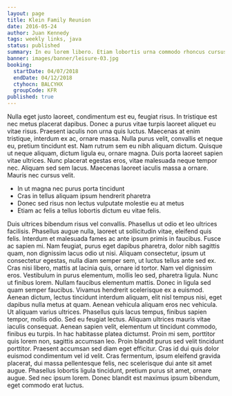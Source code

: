 ```yaml
---
layout: page
title: Klein Family Reunion
date: 2016-05-24
author: Juan Kennedy
tags: weekly links, java
status: published
summary: In eu lorem libero. Etiam lobortis urna commodo rhoncus cursus.
banner: images/banner/leisure-03.jpg
booking:
  startDate: 04/07/2018
  endDate: 04/12/2018
  ctyhocn: BALCYHX
  groupCode: KFR
published: true
---
```

Nulla eget justo laoreet, condimentum est eu, feugiat risus. In tristique est nec metus placerat dapibus. Donec a purus vitae turpis laoreet aliquet eu vitae risus. Praesent iaculis non urna quis luctus. Maecenas at enim tristique, interdum ex ac, ornare massa. Nulla purus velit, convallis et neque eu, pretium tincidunt est. Nam rutrum sem eu nibh aliquam dictum. Quisque ut neque aliquam, dictum ligula eu, ornare magna. Duis porta laoreet sapien vitae ultrices. Nunc placerat egestas eros, vitae malesuada neque tempor nec. Aliquam sed sem lacus. Maecenas laoreet iaculis massa a ornare. Mauris nec cursus velit.

* In ut magna nec purus porta tincidunt
* Cras in tellus aliquam ipsum hendrerit pharetra
* Donec sed risus non lectus vulputate molestie eu at metus
* Etiam ac felis a tellus lobortis dictum eu vitae felis.

Duis ultrices bibendum risus vel convallis. Phasellus ut odio et leo ultrices facilisis. Phasellus augue nulla, laoreet ut sollicitudin vitae, eleifend quis felis. Interdum et malesuada fames ac ante ipsum primis in faucibus. Fusce ac sapien mi. Nam feugiat, purus eget dapibus pharetra, dolor nibh sagittis quam, non dignissim lacus odio ut nisi. Aliquam consectetur, ipsum ut consectetur egestas, nulla diam semper sem, ut luctus tellus ante sed ex. Cras nisi libero, mattis at lacinia quis, ornare id tortor. Nam vel dignissim eros. Vestibulum in purus elementum, mollis leo sed, pharetra ligula. Nunc ut finibus lorem. Nullam faucibus elementum mattis. Donec in ligula sed quam semper faucibus. Vivamus hendrerit scelerisque ex a euismod. Aenean dictum, lectus tincidunt interdum aliquam, elit nisl tempus nisi, eget dapibus nulla metus at quam. Aenean vehicula aliquam eros nec vehicula.
Ut aliquam varius ultrices. Phasellus quis lacus tempus, finibus sapien tempor, mollis odio. Sed eu feugiat lectus. Aliquam ultrices mauris vitae iaculis consequat. Aenean sapien velit, elementum ut tincidunt commodo, finibus eu turpis. In hac habitasse platea dictumst. Proin mi sem, porttitor quis lorem non, sagittis accumsan leo. Proin blandit purus sed velit tincidunt porttitor. Praesent accumsan sed diam eget efficitur. Cras id dui quis dolor euismod condimentum vel id velit. Cras fermentum, ipsum eleifend gravida placerat, dui massa pellentesque felis, nec scelerisque dui ante sit amet augue. Phasellus lobortis ligula tincidunt, pretium purus sit amet, ornare augue. Sed nec ipsum lorem. Donec blandit est maximus ipsum bibendum, eget commodo erat luctus.
